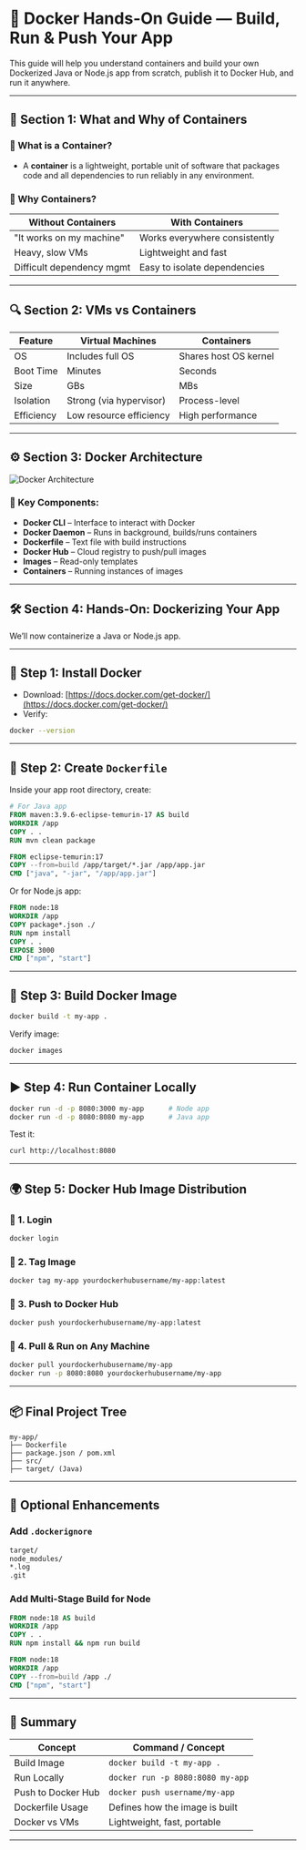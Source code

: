 # 🐳 Docker Hands-On Guide — Build, Run & Push Your App

This guide will help you understand containers and build your own Dockerized Java or Node.js app from scratch, publish it to Docker Hub, and run it anywhere.

---

## 📌 Section 1: What and Why of Containers

### 🧱 What is a Container?

* A **container** is a lightweight, portable unit of software that packages code and all dependencies to run reliably in any environment.

### 🚀 Why Containers?

| Without Containers        | With Containers               |
| ------------------------- | ----------------------------- |
| "It works on my machine"  | Works everywhere consistently |
| Heavy, slow VMs           | Lightweight and fast          |
| Difficult dependency mgmt | Easy to isolate dependencies  |

---

## 🔍 Section 2: VMs vs Containers

| Feature    | Virtual Machines        | Containers            |
| ---------- | ----------------------- | --------------------- |
| OS         | Includes full OS        | Shares host OS kernel |
| Boot Time  | Minutes                 | Seconds               |
| Size       | GBs                     | MBs                   |
| Isolation  | Strong (via hypervisor) | Process-level         |
| Efficiency | Low resource efficiency | High performance      |

---

## ⚙️ Section 3: Docker Architecture

![Docker Architecture](https://docs.docker.com/images/engine-components.svg)

### 🔹 Key Components:

* **Docker CLI** – Interface to interact with Docker
* **Docker Daemon** – Runs in background, builds/runs containers
* **Dockerfile** – Text file with build instructions
* **Docker Hub** – Cloud registry to push/pull images
* **Images** – Read-only templates
* **Containers** – Running instances of images

---

## 🛠️ Section 4: Hands-On: Dockerizing Your App

We’ll now containerize a Java or Node.js app.

---

## 🔧 Step 1: Install Docker

* Download: [https://docs.docker.com/get-docker/](https://docs.docker.com/get-docker/)
* Verify:

```bash
docker --version
```

---

## 📁 Step 2: Create `Dockerfile`

Inside your app root directory, create:

```Dockerfile
# For Java app
FROM maven:3.9.6-eclipse-temurin-17 AS build
WORKDIR /app
COPY . .
RUN mvn clean package

FROM eclipse-temurin:17
COPY --from=build /app/target/*.jar /app/app.jar
CMD ["java", "-jar", "/app/app.jar"]
```

Or for Node.js app:

```Dockerfile
FROM node:18
WORKDIR /app
COPY package*.json ./
RUN npm install
COPY . .
EXPOSE 3000
CMD ["npm", "start"]
```

---

## 🧪 Step 3: Build Docker Image

```bash
docker build -t my-app .
```

Verify image:

```bash
docker images
```

---

## ▶️ Step 4: Run Container Locally

```bash
docker run -d -p 8080:3000 my-app      # Node app
docker run -d -p 8080:8080 my-app      # Java app
```

Test it:

```bash
curl http://localhost:8080
```

---

## 🌍 Step 5: Docker Hub Image Distribution

### 🔸 1. Login

```bash
docker login
```

### 🔸 2. Tag Image

```bash
docker tag my-app yourdockerhubusername/my-app:latest
```

### 🔸 3. Push to Docker Hub

```bash
docker push yourdockerhubusername/my-app:latest
```

### 🔸 4. Pull & Run on Any Machine

```bash
docker pull yourdockerhubusername/my-app
docker run -p 8080:8080 yourdockerhubusername/my-app
```

---

## 📦 Final Project Tree

```
my-app/
├── Dockerfile
├── package.json / pom.xml
├── src/
├── target/ (Java)
```

---

## 🔁 Optional Enhancements

### Add `.dockerignore`

```bash
target/
node_modules/
*.log
.git
```

### Add Multi-Stage Build for Node

```Dockerfile
FROM node:18 AS build
WORKDIR /app
COPY . .
RUN npm install && npm run build

FROM node:18
WORKDIR /app
COPY --from=build /app ./
CMD ["npm", "start"]
```

---

## 🧠 Summary

| Concept            | Command / Concept                |
| ------------------ | -------------------------------- |
| Build Image        | `docker build -t my-app .`       |
| Run Locally        | `docker run -p 8080:8080 my-app` |
| Push to Docker Hub | `docker push username/my-app`    |
| Dockerfile Usage   | Defines how the image is built   |
| Docker vs VMs      | Lightweight, fast, portable      |

---
